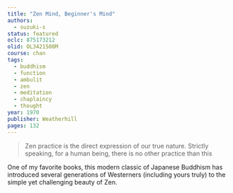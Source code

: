 ```yaml
---
title: "Zen Mind, Beginner's Mind"
authors:
  - suzuki-s
status: featured
oclc: 875173212
olid: OL3421500M
course: chan
tags:
  - buddhism
  - function
  - ambulit
  - zen
  - meditation
  - chaplaincy
  - thought
year: 1970
publisher: Weatherhill
pages: 132
---
```


> Zen practice is the direct expression of our true nature. Strictly speaking, for a human being, there is no other practice than this

One of my favorite books, this modern classic of Japanese Buddhism has introduced several generations of Westerners (including yours truly) to the simple yet challenging beauty of Zen.
